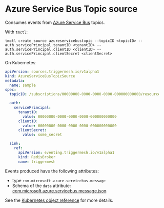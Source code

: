 # Azure Service Bus Topic source

Consumes events from [Azure Service Bus](https://learn.microsoft.com/en-us/azure/service-bus-messaging/service-bus-messaging-overview) topics.

With `tmctl`:

```
tmctl create source azureservicebustopic --topicID <topicID> --auth.servicePrincipal.tenantID <tenantID> --auth.servicePrincipal.clientID <clientID> --auth.servicePrincipal.clientSecret <clientSecret>
```

On Kubernetes:

```yaml
apiVersion: sources.triggermesh.io/v1alpha1
kind: AzureServiceBusTopicSource
metadata:
  name: sample
spec:
  topicID: /subscriptions/00000000-0000-0000-0000-000000000000/resourceGroups/MyGroup/providers/Microsoft.ServiceBus/namespaces/MyNamespace/topics/MyTopic

  auth:
    servicePrincipal:
      tenantID:
        value: 00000000-0000-0000-0000-000000000000
      clientID:
        value: 00000000-0000-0000-0000-000000000000
      clientSecret:
        value: some_secret

  sink:
    ref:
      apiVersion: eventing.triggermesh.io/v1alpha1
      kind: RedisBroker
      name: triggermesh
```

Events produced have the following attributes:

* type `com.microsoft.azure.servicebus.message`
* Schema of the `data` attribute: [com.microsoft.azure.servicebus.message.json](https://raw.githubusercontent.com/triggermesh/triggermesh/main/schemas/com.microsoft.azure.servicebus.message.json)

See the [Kubernetes object reference](../../reference/sources/#sources.triggermesh.io/v1alpha1.AzureServiceBusTopicSource) for more details.
